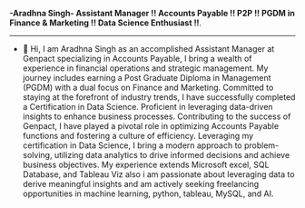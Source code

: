 **-Aradhna Singh- Assistant Manager !! Accounts Payable !! P2P !! PGDM in Finance & Marketing !!  Data Science Enthusiast !!**.
______________________________________________________________________________________________________________________________________________________________________________________________
-  👋 Hi, I am Aradhna Singh as an accomplished Assistant Manager at Genpact specializing in Accounts Payable, I bring a wealth of experience in financial operations and strategic management. My journey includes earning a Post Graduate Diploma in Management (PGDM) with a dual focus on Finance and Marketing. Committed to staying at the forefront of industry trends, I have successfully completed a Certification in Data Science. Proficient in leveraging data-driven insights to enhance business processes. Contributing to the success of Genpact, I have played a pivotal role in optimizing Accounts Payable functions and fostering a culture of efficiency. Leveraging my certification in Data Science, I bring a modern approach to problem-solving, utilizing data analytics to drive informed decisions and achieve business objectives. My experience extends Microsoft excel, SQL Database, and Tableau Viz also i am passionate about leveraging data to derive meaningful insights and am actively seeking freelancing opportunities in machine learning, python, tableau, MySQL, and AI.
